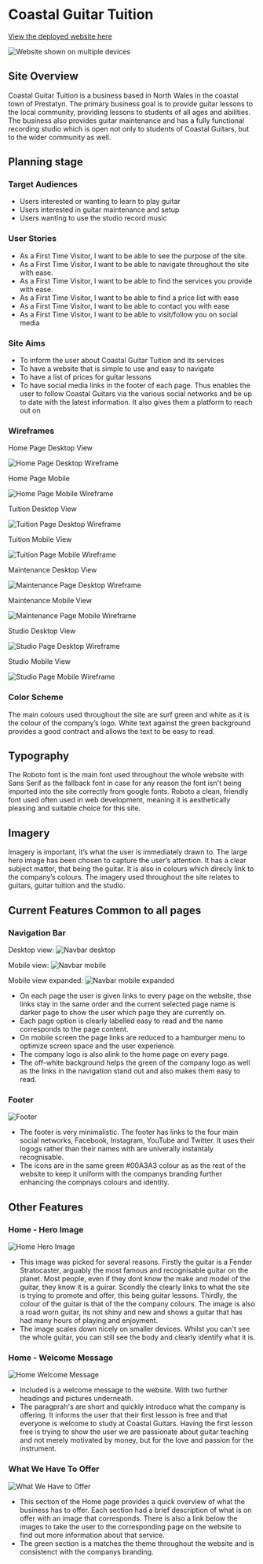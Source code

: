 # **Coastal Guitar Tuition**

[View the deployed website here](https://dan555-33.github.io/coastal-guitar-tuition/index.html)

![Website shown on multiple devices](screenshots/all-devices.png)

## **Site Overview**

Coastal Guitar Tuition is a business based in North Wales in the coastal town of Prestatyn. The primary business goal is to provide guitar lessons to the local community, providing lessons to students of all ages and abilities. The business also provides guitar maintenance and has a fully functional recording studio which is open not only to students of Coastal Guitars, but to the wider community as well.

## **Planning stage**

### **Target Audiences**

* Users interested or wanting to learn to play guitar
* Users interested in guitar maintenance and setup
* Users wanting to use the studio record music

### **User Stories**

* As a First Time Visitor, I want to be able to see the purpose of the site.
* As a First Time Visitor, I want to be able to navigate throughout the site with ease.
* As a First Time Visitor, I want to be able to find the services you provide with ease.
* As a First Time Visitor, I want to be able to find a price list with ease
* As a First Time Visitor, I want to be able to contact you with ease
* As a First Time Visitor, I want to be able to visit/follow you on social media

### **Site Aims**

* To inform the user about Coastal Guitar Tuition and its services
* To have a website that is simple to use and easy to navigate
* To have a list of prices for guitar lessons
* To have social media links in the footer of each page. Thus enables the user to follow Coastal Guitars via the various social networks and be up to date with the latest information. It also gives them a platform to reach out on

### **Wireframes**

Home Page Desktop View

![Home Page Desktop Wireframe](wireframes/index.png)

Home Page Mobile

![Home Page Mobile Wireframe](wireframes/index-mobile.png)

Tuition Desktop View

![Tuition Page Desktop Wireframe](wireframes/tuition.png)

Tuition Mobile View

![Tuition Page Mobile Wireframe](wireframes/tuition-mobile.png)

Maintenance Desktop View

![Maintenance Page Desktop Wireframe](wireframes/maintenance.png)

Maintenance Mobile View

![Maintenance Page Mobile Wireframe](wireframes/maintenance-mobile.png)

Studio Desktop View

![Studio Page Desktop Wireframe](wireframes/studio.png)

Studio Mobile View

![Studio Page Mobile Wireframe](wireframes/studio-mobile.png)

### **Color Scheme**

The main colours used throughout the site are surf green and white as it is the colour of the company’s logo. White text against the green background provides a good contract and allows the text to be easy to read.

## **Typography**

The Roboto font is the main font used throughout the whole website with Sans Serif as the fallback font in case for any reason the font isn't being imported into the site correctly from google fonts. Roboto a clean, friendly font used often used in web development, meaning it is aesthetically pleasing and suitable choice for this site.

## **Imagery**

Imagery is important, it’s what the user is immediately drawn to. The large hero image has been chosen to capture the user’s attention. It has a clear subject matter, that being the guitar. It is also in colours which direcly link to the company’s colours. The imagery used throughout the site relates to guitars, guitar tuition and the studio.

## **Current Features Common to all pages**

### Navigation Bar

Desktop view:
![Navbar desktop](screenshots/nav-desktop.png)

Mobile view:
![Navbar mobile](screenshots/nav-mobile.png)

Mobile view expanded:
![Navbar mobile expanded](screenshots/nav-mobile-expanded.png)

* On each page the user is given links to every page on the website, thse links stay in the same order and the current selected page name is darker page to show the user which page they are currently on.
* Each page option is clearly labelled easy to read and the name corresponds to the page content.
* On mobile screen the page links are reduced to a hamburger menu to optimize screen space and the user experience.
* The company logo is also alink to the home page on every page.
* The off-white background helps the green of the company logo as well as the links in the navigation stand out and also makes them easy to read.

### Footer

![Footer](screenshots/footer.png)

* The footer is very minimalistic. The footer has links to the four main social networks, Facebook, Instagram, YouTube and Twitter. It uses their logogs rather than their names with are univerally instantaly recognisable.
* The icons are in the same green #00A3A3 colour as as the rest of the website to keep it uniform with the companys branding further enhancing the compnays colours and identity.

## **Other Features**

### Home - Hero Image

![Home Hero Image](screenshots/main-hero-image.png)

* This image was picked for several reasons. Firstly the guitar is a Fender Stratocaster, arguably the most famous and recognisable guitar on the planet. Most people, even if they dont know the make and model of the guitar, they know it is a guirar. Scondly the clearly links to what the site is trying to promote and offer, this being guitar lessons. Thirdly, the colour of the guitar is that of the the company colours. The image is also a road worn guitar, its not shiny and new and shows a guitar that has had many hours of playing and enjoyment.
* The image scales down nicely on smaller devices. Whilst you can't see the whole guitar, you can still see the body and clearly identify what it is.

### Home - Welcome Message

![Home Welcome Message](screenshots/welcome-section.png)

* Included is a welcome message to the website. With two further headings and pictures underneath.
* The paragprah's are short and quickly introduce what the company is offering. It informs the user that their first lesson is free and that everyone is welcome to study at Coastal Guitars. Having the first lesson free is trying to show the user we are passionate about guitar teaching and not merely motivated by money, but for the love and passion for the instrument.

### What We Have To Offer

![What We Have to Offer](screenshots/what-we-have-to-offer.png)

* This section of the Home page provides a quick overview of what the business has to offer. Each section had a brief description of what is on offer with an image that corresponds. There is also a link below the images to take the user to the corresponding page on the website to find out more information about that service.
* The green section is a matches the theme throughout the website and is consistenct with the companys branding.